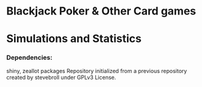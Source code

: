 # Blackjack Poker & Other Card games
# Simulations and Statistics
### Dependencies:
shiny, zeallot packages
Repository initialized from a previous repository created by stevebroll under GPLv3 License.
